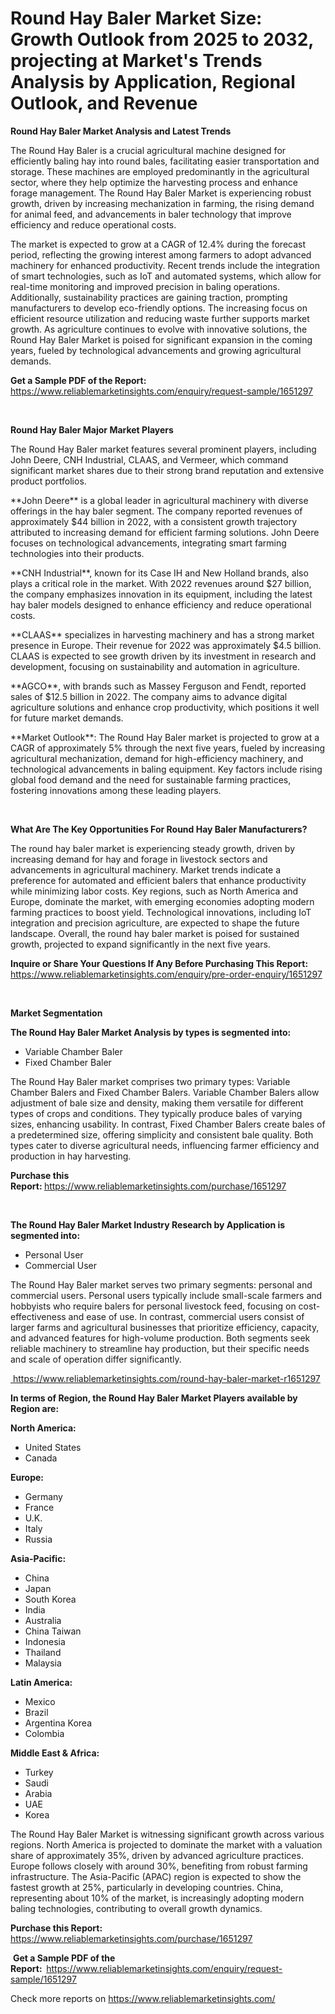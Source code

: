 <p><h1>Round Hay Baler Market Size: Growth Outlook from 2025 to 2032, projecting at Market's Trends Analysis by Application, Regional Outlook, and Revenue</h1></p><p><strong>Round Hay Baler Market Analysis and Latest Trends</strong></p>
<p><p>The Round Hay Baler is a crucial agricultural machine designed for efficiently baling hay into round bales, facilitating easier transportation and storage. These machines are employed predominantly in the agricultural sector, where they help optimize the harvesting process and enhance forage management. The Round Hay Baler Market is experiencing robust growth, driven by increasing mechanization in farming, the rising demand for animal feed, and advancements in baler technology that improve efficiency and reduce operational costs.</p><p>The market is expected to grow at a CAGR of 12.4% during the forecast period, reflecting the growing interest among farmers to adopt advanced machinery for enhanced productivity. Recent trends include the integration of smart technologies, such as IoT and automated systems, which allow for real-time monitoring and improved precision in baling operations. Additionally, sustainability practices are gaining traction, prompting manufacturers to develop eco-friendly options. The increasing focus on efficient resource utilization and reducing waste further supports market growth. As agriculture continues to evolve with innovative solutions, the Round Hay Baler Market is poised for significant expansion in the coming years, fueled by technological advancements and growing agricultural demands.</p></p>
<p><strong>Get a Sample PDF of the Report:&nbsp;</strong> <a href="https://www.reliablemarketinsights.com/enquiry/request-sample/1651297?utm_campaign=2395&utm_medium=2&utm_source=Github&utm_content=ia&utm_term=17022025&utm_id=round-hay-baler">https://www.reliablemarketinsights.com/enquiry/request-sample/1651297</a></p>
<p>&nbsp;</p>
<p><strong>Round Hay Baler Major Market Players</strong></p>
<p><p>The Round Hay Baler market features several prominent players, including John Deere, CNH Industrial, CLAAS, and Vermeer, which command significant market shares due to their strong brand reputation and extensive product portfolios. </p><p>**John Deere** is a global leader in agricultural machinery with diverse offerings in the hay baler segment. The company reported revenues of approximately $44 billion in 2022, with a consistent growth trajectory attributed to increasing demand for efficient farming solutions. John Deere focuses on technological advancements, integrating smart farming technologies into their products.</p><p>**CNH Industrial**, known for its Case IH and New Holland brands, also plays a critical role in the market. With 2022 revenues around $27 billion, the company emphasizes innovation in its equipment, including the latest hay baler models designed to enhance efficiency and reduce operational costs.</p><p>**CLAAS** specializes in harvesting machinery and has a strong market presence in Europe. Their revenue for 2022 was approximately $4.5 billion. CLAAS is expected to see growth driven by its investment in research and development, focusing on sustainability and automation in agriculture.</p><p>**AGCO**, with brands such as Massey Ferguson and Fendt, reported sales of $12.5 billion in 2022. The company aims to advance digital agriculture solutions and enhance crop productivity, which positions it well for future market demands.</p><p>**Market Outlook**: The Round Hay Baler market is projected to grow at a CAGR of approximately 5% through the next five years, fueled by increasing agricultural mechanization, demand for high-efficiency machinery, and technological advancements in baling equipment. Key factors include rising global food demand and the need for sustainable farming practices, fostering innovations among these leading players.</p></p>
<p>&nbsp;</p>
<p><strong>What Are The Key Opportunities For Round Hay Baler Manufacturers?</strong></p>
<p><p>The round hay baler market is experiencing steady growth, driven by increasing demand for hay and forage in livestock sectors and advancements in agricultural machinery. Market trends indicate a preference for automated and efficient balers that enhance productivity while minimizing labor costs. Key regions, such as North America and Europe, dominate the market, with emerging economies adopting modern farming practices to boost yield. Technological innovations, including IoT integration and precision agriculture, are expected to shape the future landscape. Overall, the round hay baler market is poised for sustained growth, projected to expand significantly in the next five years.</p></p>
<p><strong>Inquire or Share Your Questions If Any Before Purchasing This Report:</strong> <a href="https://www.reliablemarketinsights.com/enquiry/pre-order-enquiry/1651297?utm_campaign=2395&utm_medium=2&utm_source=Github&utm_content=ia&utm_term=17022025&utm_id=round-hay-baler">https://www.reliablemarketinsights.com/enquiry/pre-order-enquiry/1651297</a></p>
<p>&nbsp;</p>
<p><strong>Market Segmentation</strong></p>
<p><strong>The Round Hay Baler Market Analysis by types is segmented into:</strong></p>
<p><ul><li>Variable Chamber Baler</li><li>Fixed Chamber Baler</li></ul></p>
<p><p>The Round Hay Baler market comprises two primary types: Variable Chamber Balers and Fixed Chamber Balers. Variable Chamber Balers allow adjustment of bale size and density, making them versatile for different types of crops and conditions. They typically produce bales of varying sizes, enhancing usability. In contrast, Fixed Chamber Balers create bales of a predetermined size, offering simplicity and consistent bale quality. Both types cater to diverse agricultural needs, influencing farmer efficiency and production in hay harvesting.</p></p>
<p><strong>Purchase this Report:&nbsp;</strong><a href="https://www.reliablemarketinsights.com/purchase/1651297?utm_campaign=2395&utm_medium=2&utm_source=Github&utm_content=ia&utm_term=17022025&utm_id=round-hay-baler">https://www.reliablemarketinsights.com/purchase/1651297</a></p>
<p>&nbsp;</p>
<p><strong>The Round Hay Baler Market Industry Research by Application is segmented into:</strong></p>
<p><ul><li>Personal User</li><li>Commercial User</li></ul></p>
<p><p>The Round Hay Baler market serves two primary segments: personal and commercial users. Personal users typically include small-scale farmers and hobbyists who require balers for personal livestock feed, focusing on cost-effectiveness and ease of use. In contrast, commercial users consist of larger farms and agricultural businesses that prioritize efficiency, capacity, and advanced features for high-volume production. Both segments seek reliable machinery to streamline hay production, but their specific needs and scale of operation differ significantly.</p></p>
<p><a href="https://www.reliablemarketinsights.com/round-hay-baler-market-r1651297?utm_campaign=2395&utm_medium=2&utm_source=Github&utm_content=ia&utm_term=17022025&utm_id=round-hay-baler">&nbsp;https://www.reliablemarketinsights.com/round-hay-baler-market-r1651297</a></p>
<p><strong>In terms of Region, the Round Hay Baler Market Players available by Region are:</strong></p>
<p>
    <p> <strong> North America: </strong>
        <ul>
            <li>United States</li>
            <li>Canada</li>
        </ul>
        </p> 
    <p> <strong> Europe: </strong>
        <ul>
            <li>Germany</li>
            <li>France</li>
            <li>U.K.</li>
            <li>Italy</li>
            <li>Russia</li>
        </ul>
        </p> 
    <p> <strong> Asia-Pacific: </strong>
        <ul>
            <li>China</li>
            <li>Japan</li>
            <li>South Korea</li>
            <li>India</li>
            <li>Australia</li>
            <li>China Taiwan</li>
            <li>Indonesia</li>
            <li>Thailand</li>
            <li>Malaysia</li>
        </ul>
        </p> 
    <p> <strong> Latin America: </strong>
        <ul>
            <li>Mexico</li>
            <li>Brazil</li>
            <li>Argentina Korea</li>
            <li>Colombia</li>
        </ul>
        </p> 
    <p> <strong> Middle East & Africa: </strong>
        <ul>
            <li>Turkey</li>
            <li>Saudi</li>
            <li>Arabia</li>
            <li>UAE</li>
            <li>Korea</li>
        </ul>
    </p>
    </p>
<p><p>The Round Hay Baler Market is witnessing significant growth across various regions. North America is projected to dominate the market with a valuation share of approximately 35%, driven by advanced agriculture practices. Europe follows closely with around 30%, benefiting from robust farming infrastructure. The Asia-Pacific (APAC) region is expected to show the fastest growth at 25%, particularly in developing countries. China, representing about 10% of the market, is increasingly adopting modern baling technologies, contributing to overall growth dynamics.</p></p>
<p><strong>Purchase this Report: </strong><a href="https://www.reliablemarketinsights.com/purchase/1651297?utm_campaign=2395&utm_medium=2&utm_source=Github&utm_content=ia&utm_term=17022025&utm_id=round-hay-baler">https://www.reliablemarketinsights.com/purchase/1651297</a></p>
<p>&nbsp;<strong>Get a Sample PDF of the Report:&nbsp;&nbsp;</strong><a href="https://www.reliablemarketinsights.com/enquiry/request-sample/1651297?utm_campaign=2395&utm_medium=2&utm_source=Github&utm_content=ia&utm_term=17022025&utm_id=round-hay-baler">https://www.reliablemarketinsights.com/enquiry/request-sample/1651297</a></p>
<p><strong></strong></p>
<p>Check more reports on <a href="https://www.reliablemarketinsights.com/?utm_campaign=2395&utm_medium=2&utm_source=Github&utm_content=ia&utm_term=17022025&utm_id=round-hay-baler">https://www.reliablemarketinsights.com/</a></p>